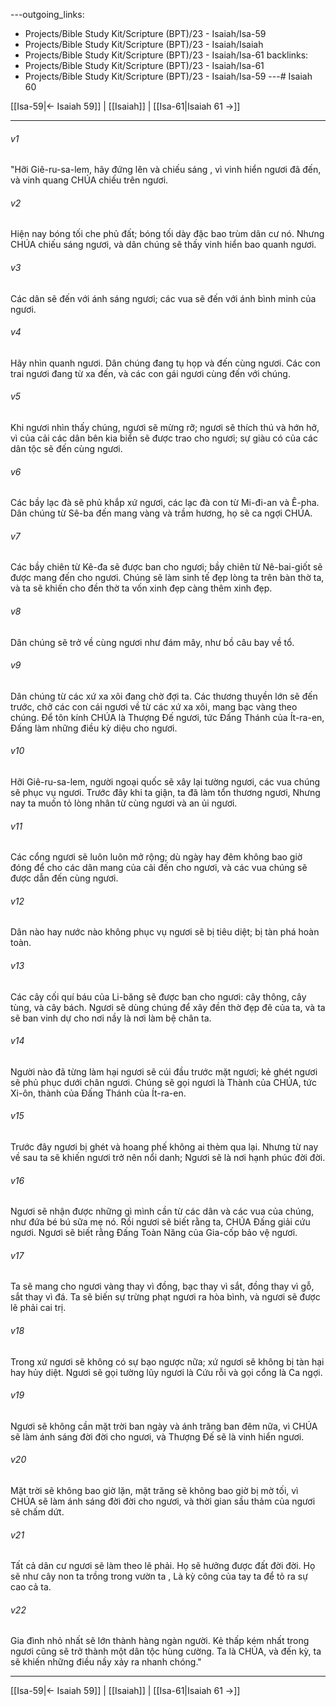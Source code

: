 ---outgoing_links:
  - Projects/Bible Study Kit/Scripture (BPT)/23 - Isaiah/Isa-59
  - Projects/Bible Study Kit/Scripture (BPT)/23 - Isaiah/Isaiah
  - Projects/Bible Study Kit/Scripture (BPT)/23 - Isaiah/Isa-61
backlinks:
  - Projects/Bible Study Kit/Scripture (BPT)/23 - Isaiah/Isa-61
  - Projects/Bible Study Kit/Scripture (BPT)/23 - Isaiah/Isa-59
---# Isaiah 60

[[Isa-59|← Isaiah 59]] | [[Isaiah]] | [[Isa-61|Isaiah 61 →]]
***



###### v1 
"Hỡi Giê-ru-sa-lem, hãy đứng lên và chiếu sáng , vì vinh hiển ngươi đã đến, và vinh quang CHÚA chiếu trên ngươi. 

###### v2 
Hiện nay bóng tối che phủ đất; bóng tối dày đặc bao trùm dân cư nó. Nhưng CHÚA chiếu sáng ngươi, và dân chúng sẽ thấy vinh hiển bao quanh ngươi. 

###### v3 
Các dân sẽ đến với ánh sáng ngươi; các vua sẽ đến với ánh bình minh của ngươi. 

###### v4 
Hãy nhìn quanh ngươi. Dân chúng đang tụ họp và đến cùng ngươi. Các con trai ngươi đang từ xa đến, và các con gái ngươi cùng đến với chúng. 

###### v5 
Khi ngươi nhìn thấy chúng, ngươi sẽ mừng rỡ; ngươi sẽ thích thú và hớn hở, vì của cải các dân bên kia biển sẽ được trao cho ngươi; sự giàu có của các dân tộc sẽ đến cùng ngươi. 

###### v6 
Các bầy lạc đà sẽ phủ khắp xứ ngươi, các lạc đà con từ Mi-đi-an và Ê-pha. Dân chúng từ Sê-ba đến mang vàng và trầm hương, họ sẽ ca ngợi CHÚA. 

###### v7 
Các bầy chiên từ Kê-đa sẽ được ban cho ngươi; bầy chiên từ Nê-bai-giốt sẽ được mang đến cho ngươi. Chúng sẽ làm sinh tế đẹp lòng ta trên bàn thờ ta, và ta sẽ khiến cho đền thờ ta vốn xinh đẹp càng thêm xinh đẹp. 

###### v8 
Dân chúng sẽ trở về cùng ngươi như đám mây, như bồ câu bay về tổ. 

###### v9 
Dân chúng từ các xứ xa xôi đang chờ đợi ta. Các thương thuyền lớn sẽ đến trước, chở các con cái ngươi về từ các xứ xa xôi, mang bạc vàng theo chúng. Để tôn kính CHÚA là Thượng Đế ngươi, tức Đấng Thánh của Ít-ra-en, Đấng làm những điều kỳ diệu cho ngươi. 

###### v10 
Hỡi Giê-ru-sa-lem, người ngoại quốc sẽ xây lại tường ngươi, các vua chúng sẽ phục vụ ngươi. Trước đây khi ta giận, ta đã làm tổn thương ngươi, Nhưng nay ta muốn tỏ lòng nhân từ cùng ngươi và an ủi ngươi. 

###### v11 
Các cổng ngươi sẽ luôn luôn mở rộng; dù ngày hay đêm không bao giờ đóng để cho các dân mang của cải đến cho ngươi, và các vua chúng sẽ được dẫn đến cùng ngươi. 

###### v12 
Dân nào hay nước nào không phục vụ ngươi sẽ bị tiêu diệt; bị tàn phá hoàn toàn. 

###### v13 
Các cây cối quí báu của Li-băng sẽ được ban cho ngươi: cây thông, cây tùng, và cây bách. Ngươi sẽ dùng chúng để xây đền thờ đẹp đẽ của ta, và ta sẽ ban vinh dự cho nơi nầy là nơi làm bệ chân ta. 

###### v14 
Người nào đã từng làm hại ngươi sẽ cúi đầu trước mặt ngươi; kẻ ghét ngươi sẽ phủ phục dưới chân ngươi. Chúng sẽ gọi ngươi là Thành của CHÚA, tức Xi-ôn, thành của Đấng Thánh của Ít-ra-en. 

###### v15 
Trước đây ngươi bị ghét và hoang phế không ai thèm qua lại. Nhưng từ nay về sau ta sẽ khiến ngươi trở nên nổi danh; Ngươi sẽ là nơi hạnh phúc đời đời. 

###### v16 
Ngươi sẽ nhận được những gì mình cần từ các dân và các vua của chúng, như đứa bé bú sữa mẹ nó. Rồi ngươi sẽ biết rằng ta, CHÚA Đấng giải cứu ngươi. Ngươi sẽ biết rằng Đấng Toàn Năng của Gia-cốp bảo vệ ngươi. 

###### v17 
Ta sẽ mang cho ngươi vàng thay vì đồng, bạc thay vì sắt, đồng thay vì gỗ, sắt thay vì đá. Ta sẽ biến sự trừng phạt ngươi ra hòa bình, và ngươi sẽ được lẽ phải cai trị. 

###### v18 
Trong xứ ngươi sẽ không có sự bạo ngược nữa; xứ ngươi sẽ không bị tàn hại hay hủy diệt. Ngươi sẽ gọi tường lũy ngươi là Cứu rỗi và gọi cổng là Ca ngợi. 

###### v19 
Ngươi sẽ không cần mặt trời ban ngày và ánh trăng ban đêm nữa, vì CHÚA sẽ làm ánh sáng đời đời cho ngươi, và Thượng Đế sẽ là vinh hiển ngươi. 

###### v20 
Mặt trời sẽ không bao giờ lặn, mặt trăng sẽ không bao giờ bị mờ tối, vì CHÚA sẽ làm ánh sáng đời đời cho ngươi, và thời gian sầu thảm của ngươi sẽ chấm dứt. 

###### v21 
Tất cả dân cư ngươi sẽ làm theo lẽ phải. Họ sẽ hưởng được đất đời đời. Họ sẽ như cây non ta trồng trong vườn ta , Là kỳ công của tay ta để tỏ ra sự cao cả ta. 

###### v22 
Gia đình nhỏ nhất sẽ lớn thành hàng ngàn người. Kẻ thấp kém nhất trong ngươi cũng sẽ trở thành một dân tộc hùng cường. Ta là CHÚA, và đến kỳ, ta sẽ khiến những điều nầy xảy ra nhanh chóng."

***
[[Isa-59|← Isaiah 59]] | [[Isaiah]] | [[Isa-61|Isaiah 61 →]]
